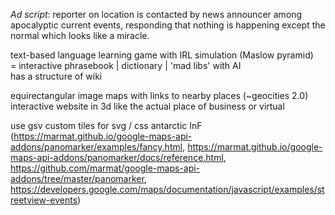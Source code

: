 _Ad script_: reporter on location is contacted by news announcer among apocalyptic current events, responding that nothing is happening except the normal which looks like a miracle.  
  
text-based language learning game with IRL simulation (Maslow pyramid)  
= interactive phrasebook | dictionary | 'mad libs' with AI  
has a structure of wiki  
  
equirectangular image maps with links to nearby places (~geocities 2.0)  
interactive website in 3d like the actual place of business or virtual  
  
use gsv custom tiles for svg / css antarctic InF  
(https://marmat.github.io/google-maps-api-addons/panomarker/examples/fancy.html, 
https://marmat.github.io/google-maps-api-addons/panomarker/docs/reference.html, 
https://github.com/marmat/google-maps-api-addons/tree/master/panomarker, 
https://developers.google.com/maps/documentation/javascript/examples/streetview-events)  
